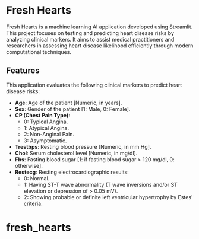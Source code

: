 # Fresh Hearts

Fresh Hearts is a machine learning AI application developed using Streamlit. This project focuses on testing and predicting heart disease risks by analyzing clinical markers. It aims to assist medical practitioners and researchers in assessing heart disease likelihood efficiently through modern computational techniques.

## Features

This application evaluates the following clinical markers to predict heart disease risks:

- **Age**: Age of the patient [Numeric, in years].
- **Sex**: Gender of the patient [1: Male, 0: Female].
- **CP (Chest Pain Type)**:
  - 0: Typical Angina.
  - 1: Atypical Angina.
  - 2: Non-Anginal Pain.
  - 3: Asymptomatic.
- **Trestbps**: Resting blood pressure [Numeric, in mm Hg].
- **Chol**: Serum cholesterol level [Numeric, in mg/dl].
- **Fbs**: Fasting blood sugar [1: if fasting blood sugar > 120 mg/dl, 0: otherwise].
- **Restecg**: Resting electrocardiographic results:
  - 0: Normal.
  - 1: Having ST-T wave abnormality (T wave inversions and/or ST elevation or depression of > 0.05 mV).
  - 2: Showing probable or definite left ventricular hypertrophy by Estes' criteria.

# fresh_hearts
